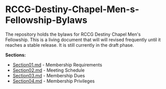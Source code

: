 # RCCG-Destiny-Chapel-Men-s-Fellowship-Bylaws
The repository holds the bylaws for RCCG Destiny Chapel Men's Fellowship. This is a living document that will will revised frequently until it reaches a stable release.  It is still currently in the draft phase.

**Sections:**
- [Section01.md](Section01.md) - Membership Requirements
- [Section02.md](Section02.md) - Meeting Schedule
- [Section03.md](Section03.md) - Membership Dues
- [Section04.md](Section04.md) - Membership Privileges
